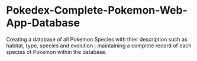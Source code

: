# Pokedex-Complete-Pokemon-Web-App-Database


Creating a database of all Pokemon Species with thier description such as habitat, type, species and evolution ; maintaining a complete record of each species of Pokemon within the database.
